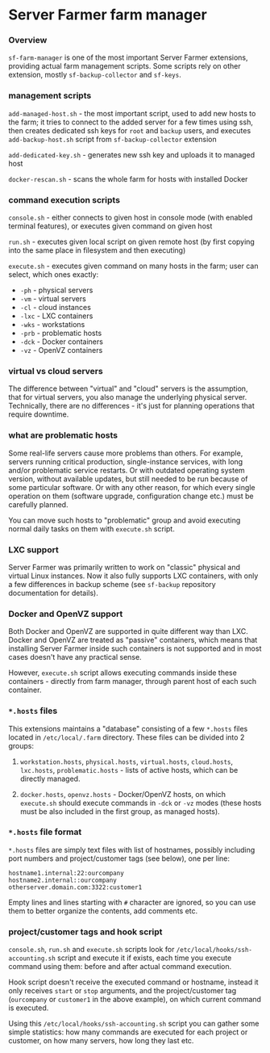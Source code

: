 # Server Farmer farm manager

### Overview

`sf-farm-manager` is one of the most important Server Farmer extensions, providing actual farm management scripts. Some scripts rely on other extension, mostly `sf-backup-collector` and `sf-keys`.

### management scripts

`add-managed-host.sh` - the most important script, used to add new hosts to the farm; it tries to connect to the added server for a few times using ssh, then creates dedicated ssh keys for `root` and `backup` users, and executes `add-backup-host.sh` script from `sf-backup-collector` extension

`add-dedicated-key.sh` - generates new ssh key and uploads it to managed host

`docker-rescan.sh` - scans the whole farm for hosts with installed Docker

### command execution scripts

`console.sh` - either connects to given host in console mode (with enabled terminal features), or executes given command on given host

`run.sh` - executes given local script on given remote host (by first copying into the same place in filesystem and then executing)

`execute.sh` - executes given command on many hosts in the farm; user can select, which ones exactly:
- `-ph` - physical servers
- `-vm` - virtual servers
- `-cl` - cloud instances
- `-lxc` - LXC containers
- `-wks` - workstations
- `-prb` - problematic hosts
- `-dck` - Docker containers
- `-vz` - OpenVZ containers

### virtual vs cloud servers

The difference between "virtual" and "cloud" servers is the assumption, that for virtual servers, you also manage the underlying physical server. Technically, there are no differences - it's just for planning operations that require downtime.

### what are problematic hosts

Some real-life servers cause more problems than others. For example, servers running critical production, single-instance services, with long and/or problematic service restarts. Or with outdated operating system version, without available updates, but still needed to be run because of some particular software. Or with any other reason, for which every single operation on them (software upgrade, configuration change etc.) must be carefully planned.

You can move such hosts to "problematic" group and avoid executing normal daily tasks on them with `execute.sh` script.

### LXC support

Server Farmer was primarily written to work on "classic" physical and virtual Linux instances. Now it also fully supports LXC containers, with only a few differences in backup scheme (see `sf-backup` repository documentation for details).

### Docker and OpenVZ support

Both Docker and OpenVZ are supported in quite different way than LXC. Docker and OpenVZ are treated as "passive" containers, which means that installing Server Farmer inside such containers is not supported and in most cases doesn't have any practical sense.

However, `execute.sh` script allows executing commands inside these containers - directly from farm manager, through parent host of each such container.

### `*.hosts` files

This extensions maintains a "database" consisting of a few `*.hosts` files located in `/etc/local/.farm` directory. These files can be divided into 2 groups:

1. `workstation.hosts`, `physical.hosts`, `virtual.hosts`, `cloud.hosts`, `lxc.hosts`, `problematic.hosts` - lists of active hosts, which can be directly managed.

2. `docker.hosts`, `openvz.hosts` - Docker/OpenVZ hosts, on which `execute.sh` should execute commands in `-dck` or `-vz` modes (these hosts must be also included in the first group, as managed hosts).

### `*.hosts` file format

`*.hosts` files are simply text files with list of hostnames, possibly including port numbers and project/customer tags (see below), one per line:

```
hostname1.internal:22:ourcompany
hostname2.internal::ourcompany
otherserver.domain.com:3322:customer1
```

Empty lines and lines starting with `#` character are ignored, so you can use them to better organize the contents, add comments etc.

### project/customer tags and hook script

`console.sh`, `run.sh` and `execute.sh` scripts look for `/etc/local/hooks/ssh-accounting.sh` script and execute it if exists, each time you execute command using them: before and after actual command execution.

Hook script doesn't receive the executed command or hostname, instead it only receives `start` or `stop` arguments, and the project/customer tag (`ourcompany` or `customer1` in the above example), on which current command is executed.

Using this `/etc/local/hooks/ssh-accounting.sh` script you can gather some simple statistics: how many commands are executed for each project or customer, on how many servers, how long they last etc.
